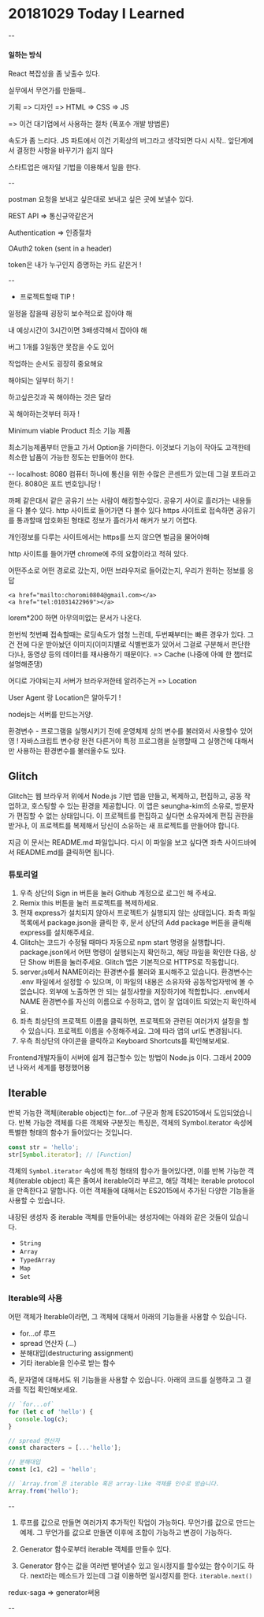 # 20181029 Today I Learned

--
#### 일하는 방식

React 복잡성을 좀 낮출수 있다.

실무에서 무언가를 만들때..

기획 => 디자인 => HTML => CSS => JS

=> 이건 대기업에서 사용하는 절차 (폭포수 개발 방법론)

속도가 좀 느리다. JS 파트에서 이건 기획상의 버그라고 생각되면 다시 시작.. 앞단계에서 결정한 사항을 바꾸기가 쉽지 않다 

스타트업은 애자일 기법을 이용해서 일을 한다.

--

postman
요청을 보내고 싶은대로 보내고 싶은 곳에 보낼수 있다.

REST API => 통신규약같은거

Authentication => 인증절차

OAuth2 token (sent in a header)

token은 내가 누구인지 증명하는 카드 같은거 !

--
* 프로젝트할때 TIP !

일정을 잡을때 굉장히 보수적으로 잡아야 해 

내 예상시간이 3시간이면 3배생각해서 잡아야 해 

버그 1개를 3일동안 못잡을 수도 있어 

작업하는 순서도 굉장히 중요해요 

해야되는 일부터 하기 ! 

하고싶은것과 꼭 해야하는 것은 달라

꼭 해야하는것부터 하자 !

Minimum viable Product 최소 기능 제품

최소기능제품부터 만들고 가서 Option을 가미한다.
이것보다 기능이 작아도 고객한테 최소한 납품이 가능한 정도는 만들어야 한다.

--
localhost: 8080
컴퓨터 하나에 통신을 위한 수많은 콘센트가 있는데 그걸 포트라고 한다. 8080은 포트 번호입니당 ! 

까페 같은대서 같은 공유기 쓰는 사람이 해킹할수있다.
공유기 사이로 흘러가는 내용들을 다 볼수 있다.
http 사이트로 들어가면 다 볼수 있다
https 사이트로 접속하면 공유기를 통과할때 암호화된 형태로 정보가 흘러가서 해커가 보기 어렵다.


개인정보를 다루는 사이트에서는 https를 쓰지 않으면 벌금을 물어야해

http 사이트를 들어가면 chrome에 주의 요함이라고 적혀 있다.

어떤주소로 어떤 경로로 갔는지, 어떤 브라우저로 들어갔는지,
우리가 원하는 정보를 응답

```
<a href="mailto:choromi0804@gmail.com></a>
<a href="tel:01031422969"></a>
```

lorem*200 하면 아무의미없는 문서가 나온다.

한번씩 첫번째 접속할때는 로딩속도가 엄청 느린데, 두번째부터는 빠른 경우가 있다. 그건 전에 다운 받아놨던 이미지(이미지별로 식별번호가 있어서 그걸로 구분해서 판단한다)나, 동영상 등의 데이터를 재사용하기 때문이다. 
=> Cache
(나중에 아예 한 챕터로 설명해준댕)

어디로 가야되는지 서버가 브라우저한테 알려주는거 => Location

User Agent 랑 Location은 알아두기 ! 

nodejs는 서버를 만드는거양.

환경변수 - 프로그램을 실행시키기 전에 운영체제 상의 변수를 불러와서 사용할수 있어영 ! 자바스크립트 변수랑 완전 다른거야
특정 프로그램을 실행할때 그 실행건에 대해서만 사용하는 환경변수를 불러올수도 있다.


## Glitch

Glitch는 웹 브라우저 위에서 Node.js 기반 앱을 만들고, 복제하고, 편집하고, 공동 작업하고, 호스팅할 수 있는 환경을 제공합니다. 이 앱은 seungha-kim의 소유로, 방문자가 편집할 수 없는 상태입니다. 이 프로젝트를 편집하고 싶다면 소유자에게 편집 권한을 받거나, 이 프로젝트를 복제해서 당신이 소유하는 새 프로젝트를 만들어야 합니다.

지금 이 문서는 README.md 파일입니다. 다시 이 파일을 보고 싶다면 좌측 사이드바에서 README.md를 클릭하면 됩니다.

### 튜토리얼
1. 우측 상단의 Sign in 버튼을 눌러 Github 계정으로 로그인 해 주세요.
2. Remix this 버튼을 눌러 프로젝트를 복제하세요.
3. 현재 express가 설치되지 않아서 프로젝트가 실행되지 않는 상태입니다. 좌측 파일 목록에서 package.json을 클릭한 후, 문서 상단의 Add package 버튼을 클릭해 express를 설치해주세요.
4. Glitch는 코드가 수정될 때마다 자동으로 npm start 명령을 실행합니다. package.json에서 어떤 명령이 실행되는지 확인하고, 해당 파일을 확인한 다음, 상단 Show 버튼을 눌러주세요. Glitch 앱은 기본적으로 HTTPS로 작동합니다.
5. server.js에서 NAME이라는 환경변수를 불러와 표시해주고 있습니다. 환경변수는 .env 파일에서 설정할 수 있으며, 이 파일의 내용은 소유자와 공동작업자밖에 볼 수 없습니다. 외부에 노출하면 안 되는 설정사항을 저장하기에 적합합니다. .env에서 NAME 환경변수를 자신의 이름으로 수정하고, 앱이 잘 업데이트 되었는지 확인하세요.
6. 좌측 최상단의 프로젝트 이름을 클릭하면, 프로젝트와 관련된 여러가지 설정을 할 수 있습니다. 프로젝트 이름을 수정해주세요. 그에 따라 앱의 url도 변경됩니다.
7. 우측 최상단의 아이콘을 클릭하고 Keyboard Shortcuts를 확인해보세요.


Frontend개발자들이 서버에 쉽게 접근할수 있는 방법이 Node.js 이다.
그래서 2009년 나와서 세계를 평정했어용


## Iterable
반복 가능한 객체(iterable object)는 for...of 구문과 함께 ES2015에서 도입되었습니다. 반복 가능한 객체를 다른 객체와 구분짓는 특징은, 객체의 Symbol.iterator 속성에 특별한 형태의 함수가 들어있다는 것입니다.

```js
const str = 'hello';
str[Symbol.iterator]; // [Function]
```
객체의 `Symbol.iterator` 속성에 특정 형태의 함수가 들어있다면, 이를 반복 가능한 객체(iterable object) 혹은 줄여서 iterable이라 부르고, 해당 객체는 iterable protocol을 만족한다고 말합니다. 이런 객체들에 대해서는 ES2015에서 추가된 다양한 기능들을 사용할 수 있습니다.

내장된 생성자 중 iterable 객체를 만들어내는 생성자에는 아래와 같은 것들이 있습니다.

- `String`
- `Array`
- `TypedArray`
- `Map`
- `Set`

### Iterable의 사용
어떤 객체가 Iterable이라면, 그 객체에 대해서 아래의 기능들을 사용할 수 있습니다.

- for...of 루프
- spread 연산자 (...)
- 분해대입(destructuring assignment)
- 기타 iterable을 인수로 받는 함수

즉, 문자열에 대해서도 위 기능들을 사용할 수 있습니다. 아래의 코드를 실행하고 그 결과를 직접 확인해보세요.

```js
// `for...of`
for (let c of 'hello') {
  console.log(c);
}

// spread 연산자
const characters = [...'hello'];

// 분해대입
const [c1, c2] = 'hello';

// `Array.from`은 iterable 혹은 array-like 객체를 인수로 받습니다.
Array.from('hello');
```

--
1. 루프를 값으로 만들면 여러가지 추가적인 작업이 가능하다.
무언가를 값으로 만드는 예제.
그 무언가를 값으로 만들면 이후에 조합이 가능하고 변경이 가능하다.

1. Generator 함수로부터 iterable 객체를 만들수 있다.

3. Generator 함수는 값을 여러번 뱉어낼수 있고 일시정지를 할수있는 함수이기도 하다. next라는 메소드가 있는데 그걸 이용하면 일시정지를 한다.
`iterable.next()`

redux-saga => generator써용

--

 

